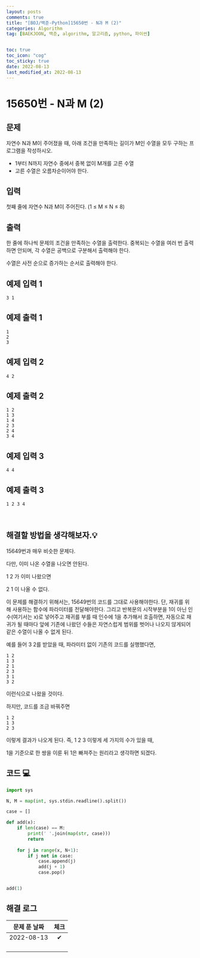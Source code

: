 ```yaml
---
layout: posts
comments: true
title: "[BOJ/백준-Python]15650번 - N과 M (2)"
categories: Algorithm
tag: [BAEKJOON, 백준, algorithm, 알고리즘, python, 파이썬]


toc: true
toc_icon: "cog"
toc_sticky: true
date: 2022-08-13
last_modified_at: 2022-08-13
---
```




# 15650번 - N과 M (2)


## 문제
자연수 N과 M이 주어졌을 때, 아래 조건을 만족하는 길이가 M인 수열을 모두 구하는 프로그램을 작성하시오.

* 1부터 N까지 자연수 중에서 중복 없이 M개를 고른 수열
* 고른 수열은 오름차순이어야 한다.

## 입력
첫째 줄에 자연수 N과 M이 주어진다. (1 ≤ M ≤ N ≤ 8)


## 출력
한 줄에 하나씩 문제의 조건을 만족하는 수열을 출력한다. 중복되는 수열을 여러 번 출력하면 안되며, 각 수열은 공백으로 구분해서 출력해야 한다.

수열은 사전 순으로 증가하는 순서로 출력해야 한다.




## 예제 입력 1 

```
3 1
```



## 예제 출력 1

```
1
2
3
```


## 예제 입력 2

```
4 2
```



## 예제 출력 2

```
1 2
1 3
1 4
2 3
2 4
3 4
```

## 예제 입력 3

```
4 4
```



## 예제 출력 3

```
1 2 3 4
```


<Br>

##  해결할 방법을 생각해보자.💡
15649번과 매우 비슷한 문제다.

다만, 이미 나온 수열을 나오면 안된다.

1 2 가 이미 나왔으면

2 1 이 나올 수 없다.

이 문제를 해결하기 위해서는, 15649번의 코드를 그대로 사용해야한다.
단, 재귀를 위해 사용하는 함수에 파라미터를 전달해야한다.
그리고 반복문의 시작부분을 1이 아닌 인수(여기서는 x)로 넣어주고 재귀를 부를 때 인수에 1을 추가해서 호출하면, 자동으로 재귀가 될 때마다 앞에 기존에 나왔던 수들은 자연스럽게 범위를 벗어나 나오지 않게되어 같은 수열이 나올 수 없게 된다. 


예를 들어 3 2를 받았을 때,
파라미터 없이 기존의 코드를 실행했다면,
```
1 2
1 3
2 1
2 3
3 1
3 2
```
이런식으로 나왔을 것이다.

하지만, 코드를 조금 바꿔주면
```
1 2
1 3
2 3
```
이렇게 결과가 나오게 된다.
즉, 1 2 3 이렇게 세 가지의 수가 있을 때,

1을 기준으로 한 쌍을 이룬 뒤 1은 빠져주는 원리라고 생각하면 되겠다.







## 코드 💻

```python
import sys

N, M = map(int, sys.stdin.readline().split())

case = []

def add(x):
    if len(case) == M:
        print(' '.join(map(str, case)))
        return
    
    for j in range(x, N+1):
        if j not in case:
            case.append(j)
            add(j + 1)
            case.pop()


add(1)
```





## 해결 로그 

| 문제 푼 날짜 | 체크 |
| :----------: | :--: |
|  2022-08-13  |  ✔   |
|              |      |
|              |      |
|              |      |
|              |      |



